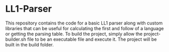 # LL1-Parser

This repository contains the code for a basic LL1 parser along with custom libraries that can be useful for calculating the first and follow of a language or getting the parsing table. To build the project, simply allow the project-builder.sh file to be an executable file and execute it. The project will be built in the build folder.
